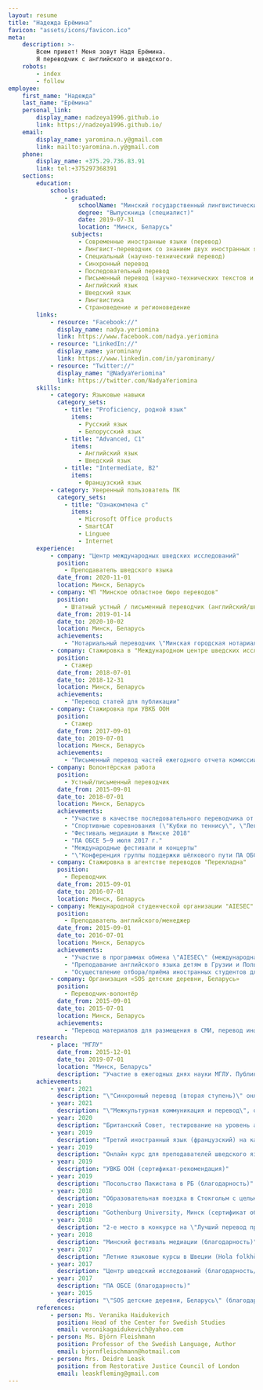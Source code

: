```yaml
---
layout: resume
title: "Надежда Ерёмина"
favicon: "assets/icons/favicon.ico"
meta:
    description: >-
        Всем привет! Меня зовут Надя Ерёмина.
        Я переводчик с английского и шведского.
    robots:
        - index
        - follow
employee:
    first_name: "Надежда"
    last_name: "Ерёмина"
    personal_link:
        display_name: nadzeya1996.github.io
        link: https://nadzeya1996.github.io/
    email:
        display_name: yaromina.n.y@gmail.com
        link: mailto:yaromina.n.y@gmail.com
    phone:
        display_name: +375.29.736.83.91
        link: tel:+375297368391
    sections:
        education:
            schools:
                - graduated:
                    schoolName: "Минский государственный лингвистический университет"
                    degree: "Выпускница (специалист)"
                    date: 2019-07-31
                    location: "Минск, Беларусь"
                  subjects:
                    - Современные иностранные языки (перевод)
                    - Лингвист-переводчик со знанием двух иностранных языков (английский/шведский)
                    - Специальный (научно-технический перевод)
                    - Синхронный перевод
                    - Последовательный перевод
                    - Письменный перевод (научно-технических текстов и бизнес-документации)
                    - Английский язык
                    - Шведский язык
                    - Лингвистика
                    - Страноведение и регионоведение
        links:
            - resource: "Facebook://"
              display_name: nadya.yeriomina
              link: https://www.facebook.com/nadya.yeriomina
            - resource: "LinkedIn://"
              display_name: yarominany
              link: https://www.linkedin.com/in/yarominany/
            - resource: "Twitter://"
              display_name: "@NadyaYeriomina"
              link: https://twitter.com/NadyaYeriomina
        skills:
            - category: Языковые навыки
              category_sets:
                - title: "Proficiency, родной язык"
                  items:
                    - Русский язык
                    - Белорусский язык
                - title: "Advanced, C1"
                  items:
                    - Английский язык
                    - Шведский язык
                - title: "Intermediate, B2"
                  items:
                    - Французский язык
            - category: Уверенный пользователь ПК
              category_sets:
                - title: "Ознакомлена с"
                  items:
                    - Microsoft Office products
                    - SmartCAT
                    - Linguee
                    - Internet
        experience:
            - company: "Центр международных шведских исследований"
              position:
                - Преподаватель шведского языка
              date_from: 2020-11-01
              location: Минск, Беларусь
            - company: ЧП "Минское областное бюро переводов"
              position:
                - Штатный устный / письменный переводчик (английский/шведский)
              date_from: 2019-01-14
              date_to: 2020-10-02
              location: Минск, Беларусь
              achievements:
                - "Нотариальный переводчик \"Минская городская нотариальная контора\" английского, шведского, французского, белорусского и русского языков"
            - company: Стажировка в "Международном центре шведских исследований"
              position:
                - Стажер
              date_from: 2018-07-01
              date_to: 2018-12-31
              location: Минск, Беларусь
              achievements:
                - "Перевод статей для публикации"
            - company: Стажировка при УВКБ ООН
              position:
                - Стажер
              date_from: 2017-09-01
              date_to: 2019-07-01
              location: Минск, Беларусь
              achievements:
                - "Письменный перевод частей ежегодного отчета комиссии по Сирии и Афганистану"
            - company: Волонтёрская работа
              position:
                - Устный/письменный переводчик
              date_from: 2015-09-01
              date_to: 2018-07-01
              location: Минск, Беларусь
              achievements:
                - "Участие в качестве последовательного переводчика от «Лиги переводчиков МГЛУ» в различного рода международных конференциях/соревнованиях/событиях:"
                - "Спортивные соревнования (\"Кубки по теннису\", \"Легкоатлетические соревнования\")"
                - "Фестиваль медиации в Минске 2018"
                - "ПА ОБСЕ 5–9 июля 2017 г."
                - "Международные фестивали и концерты"
                - "\"Конференция группы поддержки шёлкового пути ПА ОБСЕ\" 2019 г."
            - company: Стажировка в агентстве переводов "Перекладна"
              position:
                - Переводчик
              date_from: 2015-09-01
              date_to: 2016-07-01
              location: Минск, Беларусь
            - company: Международной студенческой организации "AIESEC"
              position:
                - Преподаватель английского/менеджер
              date_from: 2015-09-01
              date_to: 2016-07-01
              location: Минск, Беларусь
              achievements:
                - "Участие в программах обмена \"AIESEC\" (международная молодёжная организация, действующая в 126 странах мира)"
                - "Преподавание английского языка детям в Грузии и Польше."
                - "Осуществление отбора/приёма иностранных студентов для прохождения стажировок в Беларуси (2016 г)"
            - company: Организация «SOS детские деревни, Беларусь» 
              position:
                - Переводчик-волонтёр
              date_from: 2015-09-01
              date_to: 2015-07-01
              location: Минск, Беларусь
              achievements:
                - "Перевод материалов для размещения в СМИ, перевод информации для зарубежных партнёров"
        research:
            - place: "МГЛУ"
              date_from: 2015-12-01
              date_to: 2019-07-01
              location: "Минск, Беларусь"
              description: "Участие в ежегодных днях науки МГЛУ. Публикации в сборниках научных выступлений студентов-магистрантов и преподавателей по политологии, философии, психологии и переводу с 2015–2019 гг."
        achievements:
            - year: 2021
              description: "\"Синхронный перевод (вторая ступень)\" онлайн-курс от СПбГУ"
            - year: 2021
              description: "\"Межкультурная коммуникация и перевод\", онлайн-курс \"Национальная платформа открытого образования\","
            - year: 2020
              description: "Британский Совет, тестирование на уровень английского языка (IELTS сертификат, уровень С1)"
            - year: 2019
              description: "Третий иностранный язык (французский) на кафедре третьего иностранного в МГЛУ"
            - year: 2019
              description: "Онлайн курс для преподавателей шведского языка за рубежом от Шведского института"
            - year: 2019
              description: "УВКБ ООН (сертификат-рекомендация)"
            - year: 2019
              description: "Посольство Пакистана в РБ (благодарность)"
            - year: 2018
              description: "Образовательная поездка в Стокгольм с целью повышения языковой компетенции от Шведского института"
            - year: 2018
              description: "Gothenburg University, Минск (сертификат об участии в исследовании)"
            - year: 2018
              description: "2-е место в конкурсе на \"Лучший перевод прозы\", ПФ МГЛУ"
            - year: 2018
              description: "Минский фестиваль медиации (благодарность)"
            - year: 2017
              description: "Летние языковые курсы в Швеции (Hola folkhögskola)"
            - year: 2017
              description: "Центр шведский исследований (благодарность/рекомендация)"
            - year: 2017
              description: "ПА ОБСЕ (благодарность)"
            - year: 2015
              description: "\"SOS детские деревни, Беларусь\" (благодарность) "
        references:
            - person: Ms. Veranika Haidukevich
              position: Head of the Center for Swedish Studies
              email: veronikagaidukevich@yahoo.com
            - person: Ms. Björn Fleishmann
              position: Professor of the Swedish Language, Author
              email: bjornfleischmann@hotmail.com
            - person: Mrs. Deidre Leask
              position: from Restorative Justice Council of London
              email: leaskfleming@gmail.com
---
```


